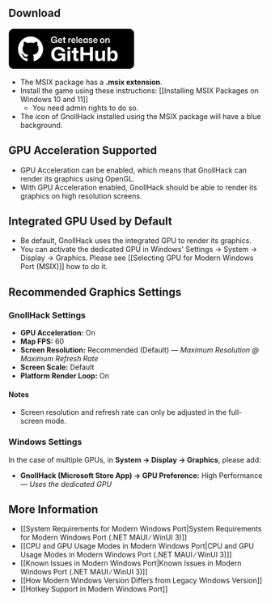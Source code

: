## Download

<a href="https://github.com/hyvanmielenpelit/GnollHack/releases">![Get release on GitHub](/uploads/Download/github-q90.webp)</a><br />

- The MSIX package has a **.msix extension**.
- Install the game using these instructions: [[Installing MSIX Packages on Windows 10 and 11]]
    - You need admin rights to do so.
- The icon of GnollHack installed using the MSIX package will have a blue background.

## GPU Acceleration Supported

- GPU Acceleration can be enabled, which means that GnollHack can render its graphics using OpenGL.
- With GPU Acceleration enabled, GnollHack should be able to render its graphics on high resolution screens.

## Integrated GPU Used by Default

- Be default, GnollHack uses the integrated GPU to render its graphics.
- You can activate the dedicated GPU in Windows' Settings → System → Display → Graphics. Please see [[Selecting GPU for Modern Windows Port (MSIX)]] how to do it.

## Recommended Graphics Settings

### GnollHack Settings

- **GPU Acceleration:** On
- **Map FPS:** 60
- **Screen Resolution:** Recommended (Default) — _Maximum Resolution @ Maximum Refresh Rate_
- **Screen Scale:** Default
- **Platform Render Loop:** On

#### Notes

- Screen resolution and refresh rate can only be adjusted in the full-screen mode.

### Windows Settings

In the case of multiple GPUs, in **System → Display → Graphics**, please add:

- **GnollHack (Microsoft Store App) → GPU Preference:** High Performance — _Uses the dedicated GPU_

## More Information

- [[System Requirements for Modern Windows Port|System Requirements for Modern Windows Port (.NET MAUI ∕ WinUI 3)]]
- [[CPU and GPU Usage Modes in Modern Windows Port|CPU and GPU Usage Modes in Modern Windows Port (.NET MAUI ∕ WinUI 3)]]
- [[Known Issues in Modern Windows Port|Known Issues in Modern Windows Port (.NET MAUI ∕ WinUI 3)]]
- [[How Modern Windows Version Differs from Legacy Windows Version]]
- [[Hotkey Support in Modern Windows Port]] 